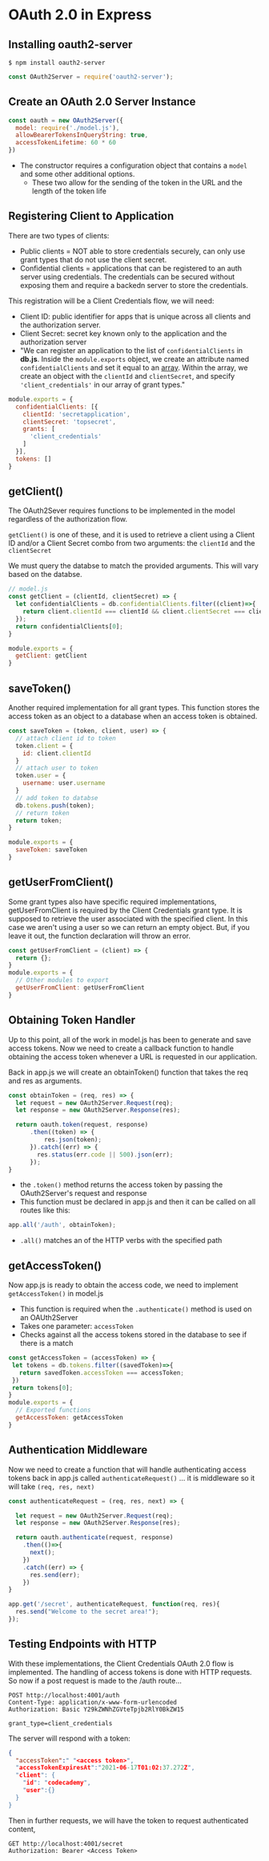 # OAuth 2.0 in Express

## Installing oauth2-server

```other
$ npm install oauth2-server
```

```javascript
const OAuth2Server = require('oauth2-server');
```

## Create an OAuth 2.0 Server Instance

```javascript
const oauth = new OAuth2Server({
  model: require('./model.js'),
  allowBearerTokensInQueryString: true,
  accessTokenLifetime: 60 * 60
})
```

- The constructor requires a configuration object that contains a `model` and some other additional options.
   - These two allow for the sending of the token in the URL and the length of the token life

## Registering Client to Application

There are two types of clients:

- Public clients = NOT able to store credentials securely, can only use grant types that do not use the client secret.
- Confidential clients = applications that can be registered to an auth server using credentials. The credentials can be secured without exposing them and require a backedn server to store the credentials.

This registration will be a Client Credentials flow, we will need:

- Client ID: public identifier for apps that is unique across all clients and the authorization server.
- Client Secret: secret key known only to the application and the authorization server
- "We can register an application to the list of `confidentialClients` in **db.js**. Inside the `module.exports` object, we create an attribute named `confidentialClients` and set it equal to an [array](https://www.codecademy.com/resources/docs/general/data-structures/array). Within the array, we create an object with the `clientId` and `clientSecret`, and specify `'client_credentials'` in our array of grant types."

```javascript
module.exports = {
  confidentialClients: [{
    clientId: 'secretapplication',
    clientSecret: 'topsecret',
    grants: [
      'client_credentials'
    ]
  }],
  tokens: []
}
```

## getClient()

The OAuth2Sever requires functions to be implemented in the model regardless of the authorization flow.

`getClient()` is one of these, and it is used to retrieve a client using a Client ID and/or a Client Secret combo from two arguments: the `clientId` and the `clientSecret`

We must query the databse to match the provided arguments. This will vary based on the databse.

```javascript
// model.js
const getClient = (clientId, clientSecret) => {
  let confidentialClients = db.confidentialClients.filter((client)=>{
    return client.clientId === clientId && client.clientSecret === clientSecret
  });
  return confidentialClients[0];
}

module.exports = {
  getClient: getClient
}
```

## saveToken()

Another required implementation for all grant types. This function stores the access token as an object to a database when an access token is obtained.

```javascript
const saveToken = (token, client, user) => {
  // attach client id to token
  token.client = {
    id: client.clientId
  }
  // attach user to token
  token.user = {
    username: user.username
  }
  // add token to databse
  db.tokens.push(token);
  // return token
  return token;
}

module.exports = {
  saveToken: saveToken
}
```

## getUserFromClient()

Some grant types also have specific required implementations, getUserFromClient is required by the Client Credentials grant type. It is supposed to retrieve the user associated with the specified client. In this case we aren't using a user so we can return an empty object. But, if you leave it out, the function declaration will throw an error.

```javascript
const getUserFromClient = (client) => {
  return {};
}
module.exports = {
  // Other modules to export
  getUserFromClient: getUserFromClient
}
```

## Obtaining Token Handler

Up to this point, all of the work in model.js has been to generate and save access tokens. Now we need to create a callback function to handle obtaining the access token whenever a URL is requested in our application.

Back in app.js we will create an obtainToken() function that takes the req and res as arguments.

```javascript
const obtainToken = (req, res) => {
  let request = new OAuth2Server.Request(req);
  let response = new OAuth2Server.Response(res);

  return oauth.token(request, response)
      .then((token) => {
          res.json(token);
      }).catch((err) => {
        res.status(err.code || 500).json(err);
      });
}
```

- the `.token()` method returns the access token by passing the OAuth2Server's request and response
- This function must be declared in app.js and then it can be called on all routes like this:

```javascript
app.all('/auth', obtainToken);
```

- `.all()` matches an of the HTTP verbs with the specified path

## getAccessToken()

Now app.js is ready to obtain the access code, we need to implement `getAccessToken()` in model.js

- This function is required when the `.authenticate()`  method is used on an OAUth2Server
- Takes one parameter: `accessToken`
- Checks against all the access tokens stored in the database to see if there is a match

```javascript
const getAccessToken = (accessToken) => {
 let tokens = db.tokens.filter((savedToken)=>{
   return savedToken.accessToken === accessToken;
 })
 return tokens[0];
}
module.exports = {
  // Exported functions
  getAccessToken: getAccessToken
}
```

## Authentication Middleware

Now we need to create a function that will handle authenticating access tokens back in app.js called `authenticateRequest()` … it is middleware so it will take `(req, res, next)`

```javascript
const authenticateRequest = (req, res, next) => {

  let request = new OAuth2Server.Request(req);
  let response = new OAuth2Server.Response(res);

  return oauth.authenticate(request, response)
    .then(()=>{
      next();
    })
    .catch((err) => {
      res.send(err);
    })
}

app.get('/secret', authenticateRequest, function(req, res){
  res.send("Welcome to the secret area!");
});
```

## Testing Endpoints with HTTP

With these implementations, the Client Credentials OAuth 2.0 flow is implemented. The handling of access tokens is done with HTTP requests. So now if a post request is made to the /auth route…

```other
POST http://localhost:4001/auth
Content-Type: application/x-www-form-urlencoded
Authorization: Basic Y29kZWNhZGVteTpjb2RlY0BkZW15

grant_type=client_credentials
```

The server will respond with a token:

```json
{
  "accessToken":" "<access token>",
  "accessTokenExpiresAt":"2021-06-17T01:02:37.272Z",
  "client": {
    "id": "codecademy",
    "user":{}
  }
}
```

Then in further requests, we will have the token to request authenticated content,

```other
GET http://localhost:4001/secret
Authorization: Bearer <Access Token>
```

